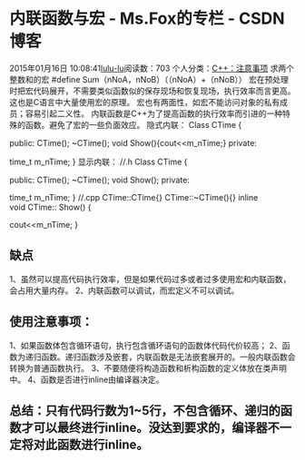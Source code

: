 # 内联函数与宏 - Ms.Fox的专栏 - CSDN博客
2015年01月16日 10:08:41[lulu-lu](https://me.csdn.net/smbluesky)阅读数：703
个人分类：[C++：注意事项](https://blog.csdn.net/smbluesky/article/category/2641013)
求两个整数和的宏
#define Sum（nNoA，nNoB）（（nNoA）+（nNoB））
宏在预处理时把宏代码展开，不需要类似函数似的保存现场和恢复现场，执行效率而言更高。这也是C语言中大量使用宏的原理。
宏也有两面性，如宏不能访问对象的私有成员；容易引起二义性。
内联函数是C++为了提高函数的执行效率而引进的一种特殊的函数。避免了宏的一些负面效应。
隐式内联：
Class CTime
{
> 
public:
CTime();
~CTime();
void Show(){cout<<m_nTime;}
private:
> 
time_t m_nTime;
}
显示内联：
//.h
Class CTime
{
> 
public:
CTime();
~CTime();
void Show();
private:
> 
time_t m_nTime;
}
//.cpp
CTime::CTime{}
CTime::~CTime(){}
inline void CTime:: Show()
{
> 
cout<<m_nTime;
}
## 缺点
1、虽然可以提高代码执行效率，但是如果代码过多或者过多使用宏和内联函数，会占用大量内存。
2、内联函数可以调试，而宏定义不可以调试。
## 使用注意事项：
1、如果函数体包含循环语句，执行包含循环语句的函数体代码代价较高；
2、函数为递归函数。递归函数涉及嵌套，内联函数是无法嵌套展开的。一般内联函数会转换为普通函数执行。
3、不要随便将构造函数和析构函数的定义体放在类声明中。
4、函数是否进行inline由编译器决定。
## 总结：只有代码行数为1~5行，不包含循环、递归的函数才可以最终进行inline。没达到要求的，编译器不一定将对此函数进行inline。
